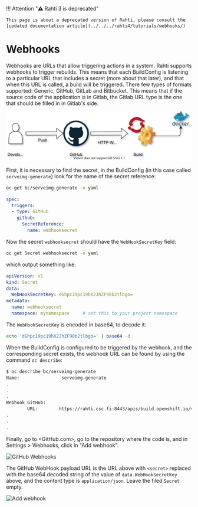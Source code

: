 <style>
.admonition-title { background-color: rgba(255, 145, 0, 0.1) !important; }
.admonition { background-color: white !important; }
</style>
!!! Attention "⚠️ Rahti 3 is deprecated"

    This page is about a deprecated version of Rahti, please consult the [updated documentation article](../../../rahti4/tutorials/webhooks/)

# Webhooks

Webhooks are URLs that allow triggering actions in a system. Rahti supports webhooks to trigger rebuilds. This means that each BuildConfig is listening to a particular URL that includes a secret (more about that later), and that when this URL is called, a build will be triggered. There few types of formats supported: Generic, GitHub, GitLab and Bitbucket. This means that if the source code of the application is in Gitlab, the Gitlab URL type is the one that should be filled in in Gitlab's side.

![Triggers](../img/trigger.drawio.svg)

First, it is necessary to find the secret, in the BuildConfig (in this case called `serveimg-generate`) look for the name of the secret reference:

```bash
oc get bc/serveimg-generate -o yaml
```


```yaml
spec:
  triggers:
  - type: GitHub
    github:
      SecretReference:
        name: webhooksecret
```

Now the secret `webhooksecret` should have the `WebHookSecretKey` field:

```bash
oc get Secret webhooksecret -o yaml
```

which output something like:

```yaml
apiVersion: v1
kind: Secret
data:
  WebHookSecretKey: dGhpc19pc19hX2JhZF90b2tlbgo=
metadata:
  name: webhooksecret
  namespace: mynamespace     # set this to your project namespace
```

The `WebHookSecretKey` is encoded in base64, to decode it:

```bash
echo 'dGhpc19pc19hX2JhZF90b2tlbgo=' | base64 -d
```

When the BuildConfig is configured to be triggered by the webhook, and the
corresponding secret exists, the webhook URL can be found by using the command `oc describe`:

```bash
$ oc describe bc/serveimg-generate
Name:                serveimg-generate
.
.
.
Webhook GitHub:
        URL:        https://rahti.csc.fi:8443/apis/build.openshift.io/v1/.../<secret>/github
.
.
.
```

Finally, go to <GitHub.com>, go to the repository where the code is, and in Settings > Webhooks, click in "Add webhook".

![GitHub Webhooks](/cloud/rahti/tutorials/img/GitHubWebhook.png) 

The GitHub WebHook payload URL is the URL above with `<secret>` replaced with the base64 decoded string of the value of `data.WebHookSecretKey` above, and the content type is `application/json`. Leave the filed `Secret` empty.

![Add webhook](/cloud/rahti/tutorials/img/Addwebhook.png)
